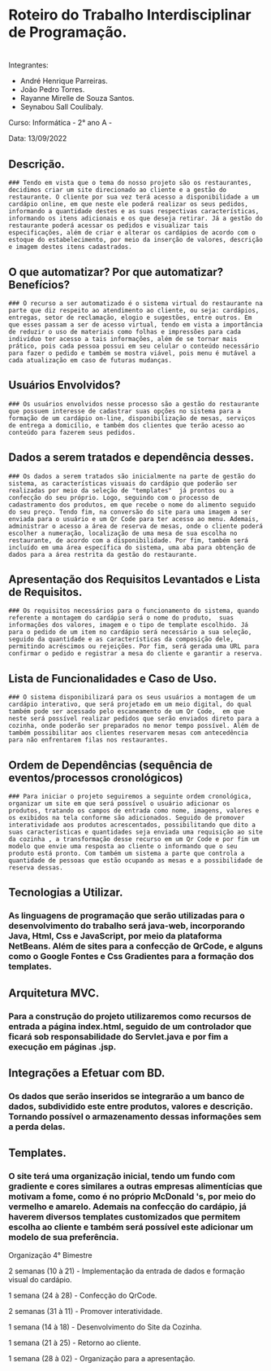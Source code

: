 # Roteiro do Trabalho Interdisciplinar de Programação.<h1>


Integrantes:

 * André Henrique Parreiras.
 * João Pedro Torres.
 * Rayanne Mirelle de Souza Santos.
 * Seynabou Sall Coulibaly. 

Curso: Informática - 2° ano A - 

Data: 13/09/2022

## Descrição.
	
	### Tendo em vista que o tema do nosso projeto são os restaurantes, decidimos criar um site direcionado ao cliente e a gestão do restaurante. O cliente por sua vez terá acesso a disponibilidade a um cardápio online, em que neste ele poderá realizar os seus pedidos, informando a quantidade destes e as suas respectivas características, informando os itens adicionais e os que deseja retirar. Já a gestão do restaurante poderá acessar os pedidos e visualizar tais especificações, além de criar e alterar os cardápios de acordo com o estoque do estabelecimento, por meio da inserção de valores, descrição e imagem destes itens cadastrados.


## O que automatizar? Por que automatizar? Benefícios? 

	### O recurso a ser automatizado é o sistema virtual do restaurante na parte que diz respeito ao atendimento ao cliente, ou seja: cardápios, entregas, setor de reclamação, elogio e sugestões, entre outros. Em que esses passam a ser de acesso virtual, tendo em vista a importância de reduzir o uso de materiais como folhas e impressões para cada indivíduo ter acesso a tais informações, além de se tornar mais prático, pois cada pessoa possui em seu celular o conteúdo necessário para fazer o pedido e também se mostra viável, pois menu é mutável a cada atualização em caso de futuras mudanças. 


## Usuários Envolvidos?

	### Os usuários envolvidos nesse processo são a gestão do restaurante que possuem interesse de cadastrar suas opções no sistema para a formação de um cardápio on-line, disponibilização de mesas, serviços de entrega a domicílio, e também dos clientes que terão acesso ao conteúdo para fazerem seus pedidos. 

## Dados a serem tratados e dependência desses.

	### Os dados a serem tratados são inicialmente na parte de gestão do sistema, as características visuais do cardápio que poderão ser realizadas por meio da seleção de "templates"  já prontos ou a confecção do seu próprio. Logo, seguindo com o processo de cadastramento dos produtos, em que recebe o nome do alimento seguido do seu preço. Tendo fim, na conversão do site para uma imagem a ser enviada para o usuário e um Qr Code para ter acesso ao menu. Ademais, administrar o acesso a área de reserva de mesas, onde o cliente poderá escolher a numeração, localização de uma mesa de sua escolha no restaurante, de acordo com a disponibilidade. Por fim, também será incluído em uma área específica do sistema, uma aba para obtenção de dados para a área restrita da gestão do restaurante.

## Apresentação dos Requisitos Levantados e Lista de Requisitos.

	### Os requisitos necessários para o funcionamento do sistema, quando referente a montagem do cardápio será o nome do produto,  suas informações dos valores, imagem e o tipo de template escolhido. Já para o pedido de um item no cardápio será necessário a sua seleção, seguido da quantidade e as características da composição dele, permitindo acréscimos ou rejeições. Por fim, será gerada uma URL para confirmar o pedido e registrar a mesa do cliente e garantir a reserva.

 
## Lista de Funcionalidades e Caso de Uso.

	### O sistema disponibilizará para os seus usuários a montagem de um cardápio interativo, que será projetado em um meio digital, do qual também pode ser acessado pelo escaneamento de um Qr Code,  em que neste será possível realizar pedidos que serão enviados direto para a cozinha, onde poderão ser preparados no menor tempo possível. Além de também possibilitar aos clientes reservarem mesas com antecedência para não enfrentarem filas nos restaurantes. 

## Ordem de Dependências (sequência de eventos/processos cronológicos)

	### Para iniciar o projeto seguiremos a seguinte ordem cronológica, organizar um site em que será possível o usuário adicionar os produtos, tratando os campos de entrada como nome, imagens, valores e os exibidos na tela conforme são adicionados. Seguido de promover interatividade aos produtos acrescentados, possibilitando que dito a suas características e quantidades seja enviada uma requisição ao site da cozinha , a transformação desse recurso em um Qr Code e por fim um modelo que envie uma resposta ao cliente o informando que o seu produto está pronto. Com também um sistema a parte que controla a quantidade de pessoas que estão ocupando as mesas e a possibilidade de reserva dessas. 

## Tecnologias a Utilizar.

### As linguagens de programação que serão utilizadas para o desenvolvimento do trabalho será java-web, incorporando Java, Html, Css e JavaScript, por meio da plataforma NetBeans. Além de sites para a confecção de QrCode, e alguns como o Google Fontes e Css Gradientes para a formação dos templates. 





## Arquitetura MVC.

### Para a construção do projeto utilizaremos como recursos de entrada a página index.html, seguido de um controlador que ficará sob responsabilidade do Servlet.java e por fim a execução em páginas .jsp.


## Integrações a Efetuar com BD.

### Os dados que serão inseridos se integrarão a um banco de dados, subdividido este entre produtos, valores e descrição. Tornando possível o armazenamento dessas informações sem a perda delas. 

## Templates.

### O site terá uma organização inicial, tendo um fundo com gradiente e cores similares a outras empresas alimentícias que motivam a fome, como é no próprio McDonald 's, por meio do vermelho e amarelo. Ademais na confecção do cardápio, já haverem diversos templates customizados que permitem escolha ao cliente e também será possível este adicionar um modelo de sua preferência. 

Organização 4° Bimestre

2 semanas (10 à 21) - Implementação da entrada de dados e formação visual do cardápio. 

1 semana (24 à 28)  - Confecção do QrCode.

2 semanas (31 à 11) - Promover interatividade. 

1 semana (14 à 18) - Desenvolvimento do Site da Cozinha.

1 semana (21 à 25)  - Retorno ao cliente.

1 semana (28 à 02) - Organização para a apresentação.

